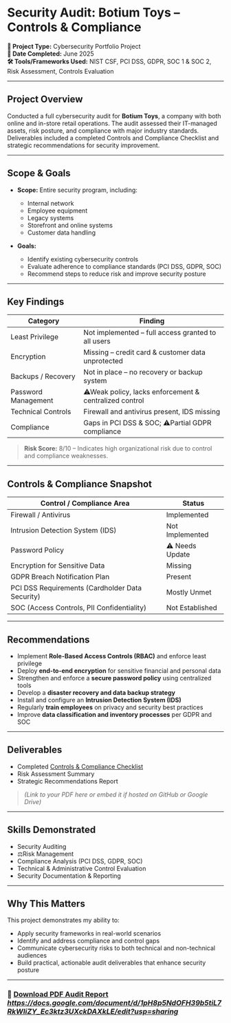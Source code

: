 # Security Audit: Botium Toys – Controls & Compliance

**📌 Project Type:** Cybersecurity Portfolio Project  
**📅 Date Completed:** June 2025  
**🛠️ Tools/Frameworks Used:** NIST CSF, PCI DSS, GDPR, SOC 1 & SOC 2, Risk Assessment, Controls Evaluation

---

## Project Overview

Conducted a full cybersecurity audit for **Botium Toys**, a company with both online and in-store retail operations. The audit assessed their IT-managed assets, risk posture, and compliance with major industry standards. Deliverables included a completed Controls and Compliance Checklist and strategic recommendations for security improvement.

---

## Scope & Goals

- **Scope:** Entire security program, including:
  - Internal network
  - Employee equipment
  - Legacy systems
  - Storefront and online systems
  - Customer data handling

- **Goals:**
  - Identify existing cybersecurity controls
  - Evaluate adherence to compliance standards (PCI DSS, GDPR, SOC)
  - Recommend steps to reduce risk and improve security posture

---

## Key Findings

| Category                      | Finding                                                |
|------------------------------|---------------------------------------------------------|
| Least Privilege           | Not implemented – full access granted to all users   |
| Encryption                | Missing – credit card & customer data unprotected     |
| Backups / Recovery        | Not in place – no recovery or backup system          |
| Password Management     | ⚠Weak policy, lacks enforcement & centralized control  |
| Technical Controls        | Firewall and antivirus present, IDS missing         |
| Compliance                | Gaps in PCI DSS & SOC; ⚠Partial GDPR compliance     |

> **Risk Score:** 8/10 – Indicates high organizational risk due to control and compliance weaknesses.

---

## Controls & Compliance Snapshot

| Control / Compliance Area                          | Status           |
|----------------------------------------------------|------------------|
| Firewall / Antivirus                               | Implemented    |
| Intrusion Detection System (IDS)                   | Not Implemented |
| Password Policy                                    | ⚠ Needs Update   |
| Encryption for Sensitive Data                      | Missing        |
| GDPR Breach Notification Plan                      | Present        |
| PCI DSS Requirements (Cardholder Data Security)    | Mostly Unmet   |
| SOC (Access Controls, PII Confidentiality)         | Not Established|

---

## Recommendations

- Implement **Role-Based Access Controls (RBAC)** and enforce least privilege
- Deploy **end-to-end encryption** for sensitive financial and personal data
- Strengthen and enforce a **secure password policy** using centralized tools
- Develop a **disaster recovery and data backup strategy**
- Install and configure an **Intrusion Detection System (IDS)**
- Regularly **train employees** on privacy and security best practices
- Improve **data classification and inventory processes** per GDPR and SOC

---

## Deliverables

- Completed [Controls & Compliance Checklist](#)
- Risk Assessment Summary
- Strategic Recommendations Report

> *(Link to your PDF here or embed it if hosted on GitHub or Google Drive)*

---

## Skills Demonstrated

- Security Auditing  
- ⚖Risk Management  
- Compliance Analysis (PCI DSS, GDPR, SOC)  
- Technical & Administrative Control Evaluation  
- Security Documentation & Reporting  

---

## Why This Matters

This project demonstrates my ability to:
- Apply security frameworks in real-world scenarios  
- Identify and address compliance and control gaps  
- Communicate cybersecurity risks to both technical and non-technical audiences  
- Build practical, actionable audit deliverables that enhance security posture

---

### 📄 [Download PDF Audit Report](#) *https://docs.google.com/document/d/1pH8p5NdOFH39b5tiL7RkWIiZY_Ec3ktz3UXckDAXkLE/edit?usp=sharing*
